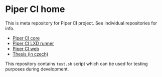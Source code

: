 # Piper CI home

This is meta repository for Piper CI project. See individual repositories for info.

* [Piper CI core](https://github.com/francma/piper-ci-core)
* [Piper CI LXD runner](https://github.com/francma/piper-ci-lxd-runner)
* [Piper CI web](https://github.com/francma/piper-ci-web)
* [Thesis (in czech)](https://github.com/francma/bp_text)

This repository contains `test.sh` script which can be used for testing purposes during development.
